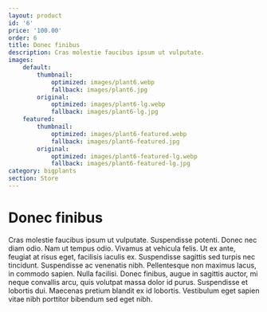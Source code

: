 ```yaml
---
layout: product
id: '6'
price: '100.00'
order: 6
title: Donec finibus
description: Cras molestie faucibus ipsum ut vulputate.
images:
    default:
        thumbnail:
            optimized: images/plant6.webp
            fallback: images/plant6.jpg
        original:
            optimized: images/plant6-lg.webp
            fallback: images/plant6-lg.jpg
    featured: 
        thumbnail:
            optimized: images/plant6-featured.webp
            fallback: images/plant6-featured.jpg
        original:
            optimized: images/plant6-featured-lg.webp
            fallback: images/plant6-featured-lg.jpg
category: bigplants
section: Store
---
```


# Donec finibus

Cras molestie faucibus ipsum ut vulputate. Suspendisse potenti. Donec nec diam odio. Nam ut tempus odio. Vivamus at vehicula felis. Ut ex ante, feugiat at risus eget, facilisis iaculis ex. Suspendisse sagittis sed turpis nec tincidunt. Suspendisse ac venenatis nibh. Pellentesque non maximus lacus, in commodo sapien. Nulla facilisi. Donec finibus, augue in sagittis auctor, mi neque convallis arcu, quis volutpat massa dolor id purus. Suspendisse et lobortis dui. Maecenas pretium blandit ex id lobortis. Vestibulum eget sapien vitae nibh porttitor bibendum sed eget nibh.